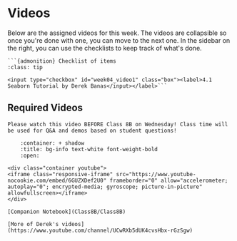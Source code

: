 # Videos

Below are the assigned videos for this week. 
The videos are collapsible so once you're done with one, you can move to the next one.
In the sidebar on the right, you can use the checklists to keep track of what's done.

````{margin}
```{admonition} Checklist of items
:class: tip

<input type="checkbox" id="week04_video1" class="box"><label>4.1 Seaborn Tutorial by Derek Banas</input></label>```
````
## Required Videos

```{attention}
Please watch this video BEFORE Class 8B on Wednesday! Class time will be used for Q&A and demos based on student questions!
```

```{dropdown} 8.1 Seaborn Tutorial by Derek Banas
    :container: + shadow
    :title: bg-info text-white font-weight-bold
    :open:

<div class="container youtube">
<iframe class="responsive-iframe" src="https://www.youtube-nocookie.com/embed/6GUZXDef2U0" frameborder="0" allow="accelerometer; autoplay="0"; encrypted-media; gyroscope; picture-in-picture" allowfullscreen></iframe>
</div>

[Companion Notebook](Class8B/Class8B)

[More of Derek's videos](https://www.youtube.com/channel/UCwRXb5dUK4cvsHbx-rGzSgw)
```